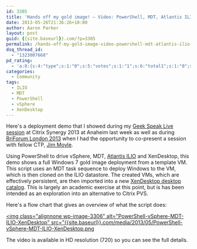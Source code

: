 ```yaml
---
id: 3305
title: 'Hands off my gold image! – Video: PowerShell, MDT, Atlantis ILIO and XenDesktop deployment'
date: 2013-05-26T21:36:26+10:00
author: Aaron Parker
layout: post
guid: {{site.baseurl}}.com/?p=3305
permalink: /hands-off-my-gold-image-video-powershell-mdt-atlantis-ilio-and-xendesktop-deployment/
dsq_thread_id:
  - "1323007668"
pd_rating:
  - 'a:8:{s:4:"type";s:1:"0";s:5:"votes";s:1:"1";s:6:"total1";s:1:"0";s:6:"total2";s:1:"0";s:6:"total3";s:1:"0";s:6:"total4";s:1:"0";s:6:"total5";s:1:"1";s:7:"average";s:6:"5.0000";}'
categories:
  - Community
tags:
  - ILIO
  - MDT
  - PowerShell
  - vSphere
  - XenDesktop
---
```

Here's a deployment demo that I showed during my [Geek Speak Live session](https://citrix.g2planet.com/synergylosangeles2013/public_session_view.php?agenda_session_id=274&conference=synergy) at Citrix Synergy 2013 at Anaheim last week as well as during [BriForum London 2013](http://briforum.com/Europe/sessions.html#jmoyleDesktop) when I had the opportunity to co-present a session with fellow CTP, [Jim Moyle](https://twitter.com/jimmoyle).

Using PowerShell to drive vSphere, MDT, [Atlantis ILIO](http://atlantiscomputing.com/products/persistent-vdi) and XenDesktop, this demo shows a full Windows 7 gold image deployment from a template VM. This script uses an MDT task sequence to deploy Windows to the VM, which is then cloned on the ILIO datastore. The created VMs, which are effectively persistent, are then imported into a new [XenDesktop desktop catalog](http://support.citrix.com/static/kc/CTX127254/help/New-BrokerCatalog.html). This is largely an academic exercise at this point, but is has been intended as an exploration into an alternative to Citrix PVS.

Here's a flow chart that gives an overview of what the script does:

[<img class="alignnone  wp-image-3306" alt="PowerShell-vSphere-MDT-ILIO-XenDesktop" src="{{site.baseurl}}.com/media/2013/05/PowerShell-vSphere-MDT-ILIO-XenDesktop.png]({{site.baseurl}}/media/2013/05/PowerShell-vSphere-MDT-ILIO-XenDesktop.png)

The video is available in HD resolution (720) so you can see the full details.